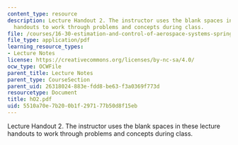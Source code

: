 ```yaml
---
content_type: resource
description: Lecture Handout 2. The instructor uses the blank spaces in these lecture
  handouts to work through problems and concepts during class.
file: /courses/16-30-estimation-and-control-of-aerospace-systems-spring-2004/5510a70e7b200b1f297177b50d8f15eb_hO2.pdf
file_type: application/pdf
learning_resource_types:
- Lecture Notes
license: https://creativecommons.org/licenses/by-nc-sa/4.0/
ocw_type: OCWFile
parent_title: Lecture Notes
parent_type: CourseSection
parent_uid: 26318024-883e-fdd8-be63-f3a0369f773d
resourcetype: Document
title: hO2.pdf
uid: 5510a70e-7b20-0b1f-2971-77b50d8f15eb
---
```

Lecture Handout 2. The instructor uses the blank spaces in these lecture handouts to work through problems and concepts during class.